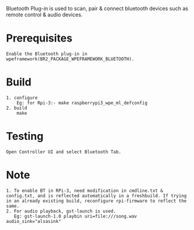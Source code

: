 Bluetooth Plug-in is used to scan, pair & connect bluetooth devices such as remote control & audio devices.

# Prerequisites

    Enable the Bluetooth plug-in in wpeframework(BR2_PACKAGE_WPEFRAMEWORK_BLUETOOTH).

# Build

    1. configure
        Eg: for Rpi-3:- make raspberrypi3_wpe_ml_defconfig
    2. build
        make

# Testing

    Open Controller UI and select Bluetooth Tab.
 
# Note

    1. To enable BT in RPi-3, need modification in cmdline.txt & config.txt, and is reflected automatically in a freshbuild. If trying in an already existing build, reconfigure rpi-firmware to reflect the same.
    2. For audio playback, gst-launch is used.
       Eg: gst-launch-1.0 playbin uri=file:///song.wav audio_sink="alsasink"
